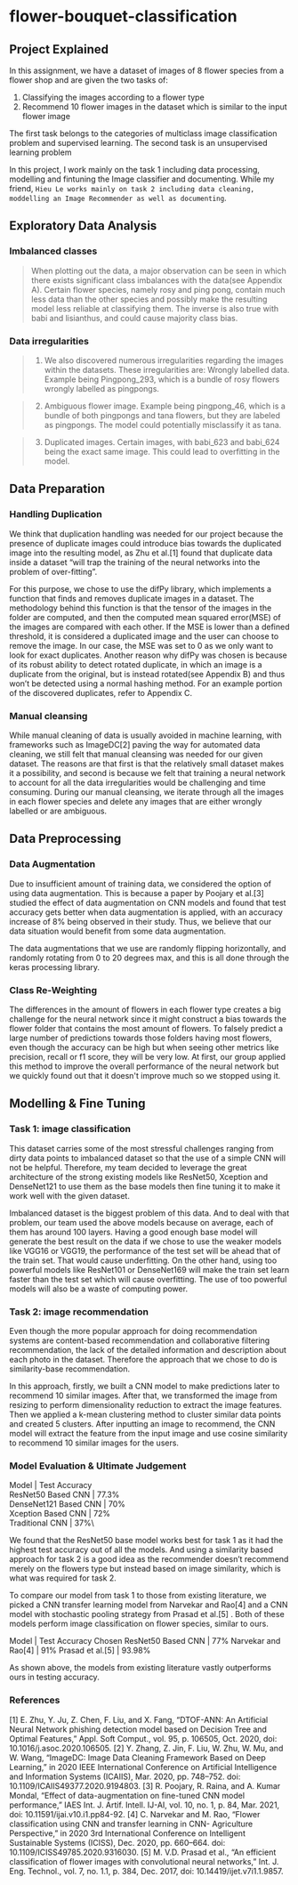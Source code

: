 # flower-bouquet-classification

## Project Explained

In this assignment, we have a dataset of images of 8 flower species from a flower shop and are given the two tasks of:

1. Classifying the images according to a flower type
2. Recommend 10 flower images in the dataset which is similar to the input flower image

The first task belongs to the categories of multiclass image classification problem and supervised learning. The second task is an unsupervised learning problem

In this project, I work mainly on the task 1 including data processing, modelling and fintuning the Image classifier and documenting. While my friend, `Hieu Le works mainly on task 2 including data cleaning, moddelling an Image Recommender as well as documenting`. 

## Exploratory Data Analysis

### Imbalanced classes

> When plotting out the data, a major observation can be seen in which there exists significant class imbalances with the data(see  Appendix A). Certain flower species, namely rosy and ping pong, contain much less data than the other species and possibly make the resulting model less reliable at classifying them. The inverse is also true with babi and lisianthus, and could cause majority class bias.

### Data irregularities
> 1. We also discovered numerous irregularities regarding the images within the datasets. These irregularities are:
Wrongly labelled data. Example being Pingpong_293, which is a bundle of rosy flowers wrongly labelled as pingpongs.

> 2. Ambiguous flower image. Example being pingpong_46, which is a bundle of both pingpongs and tana flowers, but they are labeled as pingpongs. The model could potentially misclassify it as tana.

> 3. Duplicated images. Certain images, with babi_623 and babi_624 being the exact same image. This could lead to overfitting in the model.

## Data Preparation

### Handling Duplication

We think that duplication handling was needed for our project because the presence of duplicate images could introduce bias towards the duplicated image into the resulting model, as Zhu et al.[1] found that duplicate data inside a dataset “will trap the training of the neural networks into the problem of over-fitting”.

For this purpose, we chose to use the difPy library, which implements a function that finds and removes duplicate images in a dataset. The methodology behind this function is that the tensor of the images in the folder are computed, and then the computed mean squared error(MSE) of the images are compared with each other. If the MSE is lower than a defined threshold, it is considered a duplicated image and the user can choose to remove the image. In our case, the MSE was set to 0 as we only want to look for exact duplicates. Another reason why difPy was chosen is because of its robust ability to detect rotated duplicate, in which an image is a duplicate from the original, but is instead rotated(see Appendix B) and thus won’t be detected using a normal hashing method. For an example portion of the discovered duplicates, refer to Appendix C.

### Manual cleansing

While manual cleaning of data is usually avoided in machine learning, with frameworks such as ImageDC[2] paving the way for automated data cleaning, we still felt that manual cleansing was needed for our given dataset. The reasons are that first is that the relatively small dataset makes it a possibility, and second is because we felt that training a neural network to account for all the data irregularities would be challenging and time consuming. During our manual cleansing, we iterate through all the images in each flower species and delete any images that are either wrongly labelled or are ambiguous.

## Data Preprocessing

### Data Augmentation

Due to insufficient amount of training data, we considered the option of using data augmentation. This is because a paper by Poojary et al.[3] studied the effect of data augmentation on CNN models and found that test accuracy gets better when data augmentation is applied, with an accuracy increase of 8% being observed in their study. Thus, we believe that our data situation would benefit from some data augmentation.

The data augmentations that we use are randomly flipping horizontally, and randomly rotating from 0 to 20 degrees max, and this is all done through the keras processing library.

### Class Re-Weighting

The differences in the amount of flowers in each flower type creates a big challenge for the neural network since it might construct a bias towards the flower folder that contains the most amount of flowers. To falsely predict a large number of predictions towards those folders having most flowers, even though the accuracy can be high but when seeing other metrics like precision, recall or f1 score, they will be very low. At first, our group applied this method to improve the overall performance of the neural network but we quickly found out that it doesn't improve much so we stopped using it. 

## Modelling & Fine Tuning

### Task 1: image classification

This dataset carries some of the most stressful challenges ranging from dirty data points to imbalanced dataset so that the use of a simple CNN will not be helpful. Therefore, my team decided to leverage the great architecture of the strong existing models like ResNet50, Xception and DenseNet121 to use them as the base models then fine tuning it to make it work well with the given dataset. 

Imbalanced dataset is the biggest problem of this data. And to deal with that problem, our team used the above models because on average, each of them has around 100 layers. Having a good enough base model will generate the best result on the data if we chose to use the weaker models like VGG16 or VGG19, the performance of the test set will be ahead that of the train set. That would cause underfitting. On the other hand, using too powerful models like ResNet101 or DenseNet169 will make the train set learn faster than the test set which will cause overfitting. The use of too powerful models will also be a waste of computing power. 

### Task 2: image recommendation

Even though the more popular approach for doing recommendation systems are content-based recommendation and collaborative filtering recommendation, the lack of the detailed information and description about each photo in the dataset. Therefore the approach that we chose to do is similarity-base recommendation. 

In this approach, firstly, we built a CNN model to make predictions later to recommend 10 similar images. After that, we transformed the image from resizing to perform dimensionality reduction to extract the image features. Then we applied a k-mean clustering method to cluster similar data points and created 5 clusters. After inputting an image to recommend, the CNN model will extract the feature from the input image and use cosine similarity to recommend 10 similar images for the users.


### Model Evaluation & Ultimate Judgement

Model                 | Test Accuracy\
ResNet50 Based CNN    | 77.3%\
DenseNet121 Based CNN | 70%\
Xception Based CNN    | 72%\
Traditional CNN       | 37%\

We found that the ResNet50 base model works best for task 1 as it had the highest test accuracy out of all the models. And using a similarity based approach for task 2 is a good idea as the recommender doesn’t recommend merely on the flowers type but instead based on image similarity, which is what was required for task 2.

To compare our model from task 1 to those from existing literature, we picked a CNN transfer learning model from Narvekar and Rao[4] and a CNN model with stochastic pooling strategy from Prasad et al.[5]	. Both of these models perform image classification on flower species, similar to ours.

Model                     | Test Accuracy
Chosen ResNet50 Based CNN | 77%
Narvekar and Rao[4]       | 91%
Prasad et al.[5]          | 93.98%

As shown above, the models from existing literature vastly outperforms ours in testing accuracy.

### References

[1]	E. Zhu, Y. Ju, Z. Chen, F. Liu, and X. Fang, “DTOF-ANN: An Artificial Neural Network phishing detection model based on Decision Tree and Optimal Features,” Appl. Soft Comput., vol. 95, p. 106505, Oct. 2020, doi: 10.1016/j.asoc.2020.106505.
[2]	Y. Zhang, Z. Jin, F. Liu, W. Zhu, W. Mu, and W. Wang, “ImageDC: Image Data Cleaning Framework Based on Deep Learning,” in 2020 IEEE International Conference on Artificial Intelligence and Information Systems (ICAIIS), Mar. 2020, pp. 748–752. doi: 10.1109/ICAIIS49377.2020.9194803.
[3]	R. Poojary, R. Raina, and A. Kumar Mondal, “Effect of data-augmentation on fine-tuned CNN model performance,” IAES Int. J. Artif. Intell. IJ-AI, vol. 10, no. 1, p. 84, Mar. 2021, doi: 10.11591/ijai.v10.i1.pp84-92.
[4]	C. Narvekar and M. Rao, “Flower classification using CNN and transfer learning in CNN- Agriculture Perspective,” in 2020 3rd International Conference on Intelligent Sustainable Systems (ICISS), Dec. 2020, pp. 660–664. doi: 10.1109/ICISS49785.2020.9316030.
[5]	M. V.D. Prasad et al., “An efficient classification of flower images with convolutional neural networks,” Int. J. Eng. Technol., vol. 7, no. 1.1, p. 384, Dec. 2017, doi: 10.14419/ijet.v7i1.1.9857.
